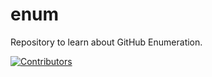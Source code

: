 # enum
Repository to learn about GitHub Enumeration.






































































































































































































































[![Contributors](https://img.shields.io/badge/Contributors-3-brightgreen)](https://github.com/EurydiceCorp/enum/graphs/contributors)

